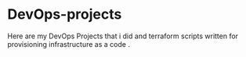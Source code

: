 # DevOps-projects
Here are my DevOps Projects that i did and terraform scripts written for provisioning infrastructure as a code .
